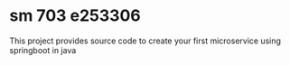 # sm 703 e253306 
This project provides source code to create your first microservice using springboot in java  
  
